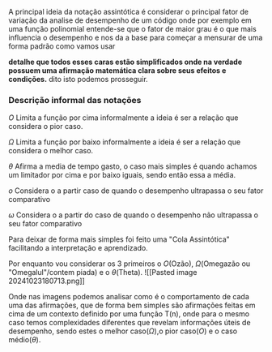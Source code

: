 A principal ideia da notação assintótica é considerar o principal fator de variação da analise de desempenho de um código onde por exemplo em uma função polinomial entende-se que o fator de maior grau é o que mais influencia o desempenho e nos da a base para começar a mensurar de uma forma padrão como vamos usar 

__detalhe que todos esses caras estão simplificados onde na verdade possuem uma afirmação matemática clara sobre seus efeitos e condições.__ dito isto podemos prosseguir.

### Descrição informal das notações

$O$ Limita a função por cima  informalmente a ideia é ser a relação que considera o pior caso.

$\Omega$ Limita a função por baixo informalmente a ideia é ser a relação que considera o melhor caso. 

$\theta$ Afirma a media de tempo gasto, o caso mais simples é quando achamos um limitador por cima e por baixo iguais, sendo então essa a média.

 $o$ Considera o a partir caso de quando o desempenho ultrapassa o seu fator comparativo

 $\omega$ Considera o a partir do caso de quando o desempenho não ultrapassa o seu fator comparativo 

Para deixar de forma mais simples foi feito uma "Cola Assintótica" facilitando a interpretação e aprendizado. 

Por enquanto vou considerar os 3  primeiros o $O$(Ozão), $\Omega$(Omegazão ou "Omegalul"/contem piada) e o $\theta$(Theta).
![[Pasted image 20241023180713.png]]

Onde nas imagens podemos analisar como é o comportamento de cada uma das afirmações, que de forma bem simples são afirmações feitas em cima de um contexto definido por uma função T(n), onde para o mesmo caso temos complexidades diferentes que revelam informações úteis de desempenho, sendo estes o melhor caso($\Omega$),o pior caso($O$) e o caso médio($\theta$). 


